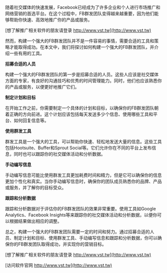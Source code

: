 随着社交媒体的快速发展，Facebook已经成为了许多企业和个人进行市场推广和网络营销的首选平台。在这个过程中，FB群发团队变得越来越重要，因为他们能够帮助你快速、高效地推广你的产品或服务。

[想了解推广相关软件的朋友请登录 http://www.vst.tw](http://www.vst.tw)

然而，构建一个强大的FB群发团队并不是一件容易的事情，需要合适的工具和策略才能取得成功。在本文中，我们将探讨如何构建一个强大的FB群发团队，并介绍一些有用的工具。

**招募合适的人员**

构建一个强大的FB群发团队的第一步是招募合适的人员。这些人应该是社交媒体方面的专家，有良好的沟通技巧和优秀的时间管理能力。同时，他们也应该熟悉你的产品或服务，以便更好地推广它们。

**制定计划和目标**

在开始工作之前，你需要制定一个具体的计划和目标，以确保你的FB群发团队朝着正确的方向前进。这个计划应该包括每天发送多少个信息、使用哪些工具和平台、如何回复信息等。

**使用群发工具**

群发工具是一个强大的工具，可以帮助你快速、轻松地发送大量的信息。这些工具包括Hootsuite、Buffer和Sprout Social等。它们允许你在不同的平台上发布信息，同时也可以跟踪你的社交媒体活动和分析数据。

**手动编写信息**

手动编写信息可能比使用群发工具更加耗费时间和精力，但是它可以确保你的信息更加个性化和真实。当你手动编写信息时，确保你的团队成员熟悉你的品牌、产品或服务，并了解你的目标受众。

**跟踪和分析数据**

跟踪和分析数据对于评估你的FB群发团队的效果非常重要。使用工具如Google Analytics、Facebook Insights等来跟踪你的社交媒体活动和分析数据，以便你可以根据结果做出相应的调整。

总之，构建一个强大的FB群发团队需要一定的时间和努力。通过招募合适的人员、制定计划和目标、使用群发工具、手动编写信息和跟踪和分析数据，你可以确保你的FB群发团队取得成功，并实现你的营销目标。

[想了解推广相关软件的朋友请登录 http://www.vst.tw](http://www.vst.tw)


[访问软件官网 http://www.vst.tw](http://www.vst.tw)
